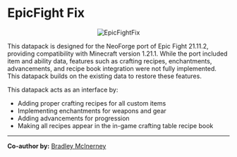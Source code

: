 # EpicFight Fix

<p align="center">
  <img src="https://i.imgur.com/Sb4OJrp.png" alt="EpicFightFix" />
</p>

This datapack is designed for the NeoForge port of Epic Fight 21.11.2, providing compatibility with Minecraft version 1.21.1. While the port included item and ability data, features such as crafting recipes, enchantments, advancements, and recipe book integration were not fully implemented. This datapack builds on the existing data to restore these features.

This datapack acts as an interface by:
- Adding proper crafting recipes for all custom items
- Implementing enchantments for weapons and gear
- Adding advancements for progression
- Making all recipes appear in the in-game crafting table recipe book

---

**Co-author by:** [Bradley McInerney](https://github.com/macas1)
